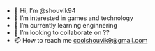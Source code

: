 - 👋 Hi, I’m @shouvik94
- 👀 I’m interested in games and technology
- 🌱 I’m currently learning enginnering
- 💞️ I’m looking to collaborate on ??
- 📫 How to reach me coolshouvik9@gmail.com

<!---
shouvik94/shouvik94 is a ✨ special ✨ repository because its `README.md` (this file) appears on your GitHub profile.
You can click the Preview link to take a look at your changes.
--->
